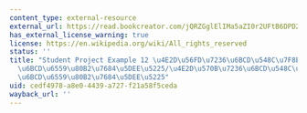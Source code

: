 ```yaml
---
content_type: external-resource
external_url: https://read.bookcreator.com/jQRZGglElIMa5aZI0r2UFtB6DPD2/FMC21SL5Q7SMxv6CMwgDHQ/BRnns9DoTyGRrc1nQQurDA
has_external_license_warning: true
license: https://en.wikipedia.org/wiki/All_rights_reserved
status: ''
title: "Student Project Example 12 \u4E2D\u56FD\u7236\u6BCD\u548C\u7F8E\u56FD\u7236\
  \u6BCD\u6559\u80B2\u7684\u5DEE\u5225/\u4E2D\u570B\u7236\u6BCD\u548C\u7F8E\u570B\u7236\
  \u6BCD\u6559\u80B2\u7684\u5DEE\u5225"
uid: cedf4978-a8e0-4439-a727-f21a58f5ceda
wayback_url: ''
---
```

